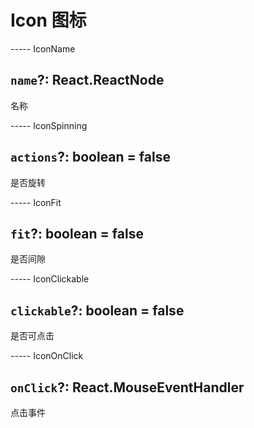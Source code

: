 # Icon 图标

----- IconName

## `name`?: React.ReactNode

名称

----- IconSpinning

## `actions`?: boolean = false

是否旋转

----- IconFit

## `fit`?: boolean = false

是否间隙

----- IconClickable

## `clickable`?: boolean = false

是否可点击

----- IconOnClick

## `onClick`?: React.MouseEventHandler

点击事件
